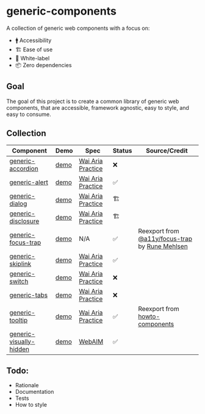 # generic-components

A collection of generic web components with a focus on:

- 🚹 Accessibility
- 🏗 Ease of use
- 🍨 White-label
- 📦 Zero dependencies

## Goal

The goal of this project is to create a common library of generic web components, that are accessible, framework agnostic, easy to style, and easy to consume.

## Collection

| Component                                                     | Demo                                                                                           | Spec                                                                        | Status        | Source/Credit                                                                                                                   |
|---------------------------------------------------------------|------------------------------------------------------------------------------------------------|-----------------------------------------------------------------------------|---------------|---------------------------------------------------------------------------------------------------------------------------------|
| [generic-accordion](/generic-accordion/README.md)             | [demo](https://thepassle.github.io/generic-components/generic-accordion/demo/index.html)       | [Wai Aria Practice](https://www.w3.org/TR/wai-aria-practices/#accordion)    | ❌        |                                                                                                                                 |
| [generic-alert](/generic-alert/README.md)                     | [demo](https://thepassle.github.io/generic-components/generic-alert/demo/index.html)           | [Wai Aria Practice](https://www.w3.org/TR/wai-aria-practices/#alert)        | ✅ |                                                                                                                                 |
| [generic-dialog](/generic-dialog/README.md)                   | [demo](https://thepassle.github.io/generic-components/generic-dialog/demo/index.html)          | [Wai Aria Practice](https://www.w3.org/TR/wai-aria-practices/#dialog_modal) | 🏗          |                                                                                                                                 |
| [generic-disclosure](/generic-disclosure/README.md)           | [demo](https://thepassle.github.io/generic-components/generic-disclosure/demo/index.html)      | [Wai Aria Practice](https://www.w3.org/TR/wai-aria-practices/#disclosure)   | 🏗          |                                                                                                                                 |
| [generic-focus-trap](/generic-focus-trap/README.md)           | [demo](https://thepassle.github.io/generic-components/generic-focus-trap/demo/index.html)      | N/A                                                                         | ✅ | Reexport from [@a11y/focus-trap](https://npmjs.com/package/@a11y/focus-trap) by [Rune Mehlsen](https://twitter.com/RuneMehlsen) |
| [generic-skiplink](/generic-skiplink/README.md)               | [demo](https://thepassle.github.io/generic-components/generic-skiplink/demo/index.html)        | [Wai Aria Practice](https://webaim.org/techniques/skipnav/)                 | ✅ |                                                                                                                                 |
| [generic-switch](/generic-switch/README.md)                   | [demo](https://thepassle.github.io/generic-components/generic-switch/demo/index.html)          | [Wai Aria Practice](https://www.w3.org/TR/wai-aria-1.1/#switch)             | ❌        |                                                                                                                                 |
| [generic-tabs](/generic-tabs/README.md)                       | [demo](https://thepassle.github.io/generic-components/generic-tabs/demo/index.html)            | [Wai Aria Practice](https://www.w3.org/TR/wai-aria-practices/#tabpanel)     | ❌        |                                                                                                                                 |
| [generic-tooltip](/generic-tooltip/README.md)                 | [demo](https://thepassle.github.io/generic-components/generic-tooltip/demo/index.html)         | [Wai Aria Practice](https://www.w3.org/TR/wai-aria-practices/#tooltip)      | ✅ | Reexport from [howto-components](https://github.com/GoogleChromeLabs/howto-components)                                          |
| [generic-visually-hidden](/generic-visually-hidden/README.md) | [demo](https://thepassle.github.io/generic-components/generic-visually-hidden/demo/index.html) | [WebAIM](https://webaim.org/techniques/css/invisiblecontent/)               | ✅ |                                                                                                                                 |                                                                                 |

## Todo:

- Rationale
- Documentation
- Tests
- How to style
